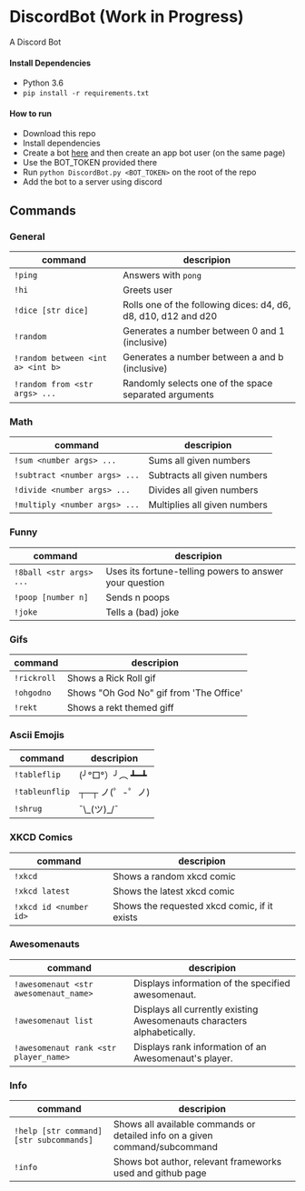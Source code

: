 # DiscordBot  (Work in Progress)
A Discord Bot

#### Install Dependencies
* Python 3.6
* `pip install -r requirements.txt`

#### How to run
* Download this repo
* Install dependencies
* Create a bot [here](https://discordapp.com/developers/applications/me) and then create an app bot user
(on the same page)
* Use the BOT_TOKEN provided there
* Run `python DiscordBot.py <BOT_TOKEN>` on the root of the repo
* Add the bot to a server using discord

## Commands

### General

| command | descripion |
| ------- | ---------- |
| `!ping` | Answers with `pong` |
| `!hi` | Greets user |
| `!dice [str dice]` | Rolls one of the following dices: d4, d6, d8, d10, d12 and d20 |
| `!random` | Generates a number between 0 and 1 (inclusive) |
| `!random between <int a> <int b>` | Generates a number between a and b (inclusive) |
| `!random from <str args> ...` | Randomly selects one of the space separated arguments |

### Math

| command | descripion |
| ------- | ---------- |
| `!sum <number args> ...` | Sums all given numbers |
| `!subtract <number args> ...` | Subtracts all given numbers |
| `!divide <number args> ...` | Divides all given numbers |
| `!multiply <number args> ...` | Multiplies all given numbers |

### Funny

| command | descripion |
| ------- | ---------- |
| `!8ball <str args> ...` | Uses its fortune-telling powers to answer your question |
| `!poop [number n]` | Sends n poops |
| `!joke` | Tells a (bad) joke |

### Gifs

| command | descripion |
| ------- | ---------- |
| `!rickroll` | Shows a Rick Roll gif |
| `!ohgodno` | Shows "Oh God No" gif from 'The Office' |
| `!rekt` | Shows a rekt themed giff |

### Ascii Emojis

| command | descripion |
| ------- | ---------- |
| `!tableflip` | (╯°□°）╯︵ ┻━┻ |
| `!tableunflip` | ┬─┬ ノ(゜-゜ノ) |
| `!shrug` | ¯\\\_(ツ)_/¯ |

### XKCD Comics

| command | descripion |
| ------- | ---------- |
| `!xkcd` | Shows a random xkcd comic |
| `!xkcd latest` | Shows the latest xkcd comic |
| `!xkcd id <number id>` | Shows the requested xkcd comic, if it exists |

### Awesomenauts

| command | descripion |
| ------- | ---------- |
| `!awesomenaut <str awesomenaut_name>` | Displays information of the specified awesomenaut. |
| `!awesomenaut list` | Displays all currently existing Awesomenauts characters alphabetically. |
| `!awesomenaut rank <str player_name>` | Displays rank information of an Awesomenaut's player. |

### Info

| command | descripion |
| ------- | ---------- |
| `!help [str command] [str subcommands]` | Shows all available commands or detailed info on a given command/subcommand |
| `!info` | Shows bot author, relevant frameworks used and github page |